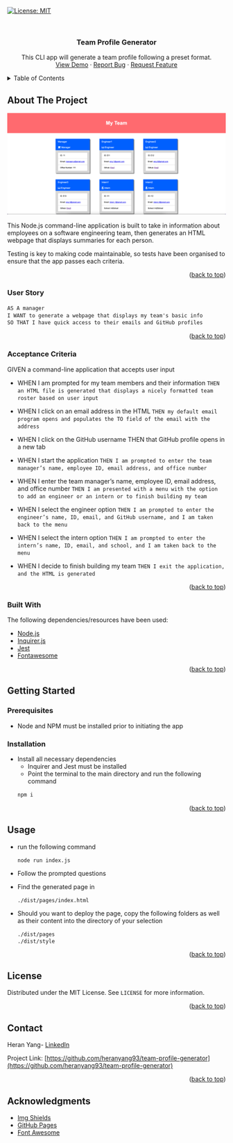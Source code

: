[![License: MIT](https://img.shields.io/badge/License-MIT-yellow.svg)](https://opensource.org/licenses/MIT)

<br />
<div align="center">
  <h3 align="center">Team Profile Generator</h3>

  <p align="center">
    This CLI app will generate a team profile following a preset format.
    <br />
    <a href="https://github.com/heranYang93/team-profile-generator/blob/main/demo/demo.mp4">View Demo</a>
    ·
    <a href="https://github.com/heranyang93/team-profile-generator/issues">Report Bug</a>
    ·
    <a href="https://github.com/heranyang93/team-profile-generator/issues">Request Feature</a>
  </p>
</div>

<details>
  <summary>Table of Contents</summary>
  <ol>
    <li>
      <a href="#about-the-project">About The Project</a>
      <ul>
        <li><a href="#user-story">User Story</a></li>
        <li><a href="#acceptance-criteria">Acceptance Criteria</a></li>
        <li><a href="#built-with">Built With</a></li>
      </ul>
    </li>
    <li>
      <a href="#getting-started">Getting Started</a>
      <ul>
        <li><a href="#prerequisites">Prerequisites</a></li>
        <li><a href="#installation">Installation</a></li>
      </ul>
    </li>
    <li><a href="#usage">Usage</a></li>
    <li><a href="#acknowledgments">Acknowledgments</a></li>
  </ol>
</details>

## About The Project

![Product Screenshoot](./demo/result.png)

This Node.js command-line application is built to take in information about employees on a software engineering team, then generates an HTML webpage that displays summaries for each person.

Testing is key to making code maintainable, so tests have been organised to ensure that the app passes each criteria.

<p align="right">(<a href="#top">back to top</a>)</p>

### User Story

```md
AS A manager
I WANT to generate a webpage that displays my team's basic info
SO THAT I have quick access to their emails and GitHub profiles
```

<p align="right">(<a href="#top">back to top</a>)</p>

### Acceptance Criteria

GIVEN a command-line application that accepts user input

- WHEN I am prompted for my team members and their information
  `THEN an HTML file is generated that displays a nicely formatted team roster based on user input`

- WHEN I click on an email address in the HTML
  `THEN my default email program opens and populates the TO field of the email with the address`

- WHEN I click on the GitHub username
  THEN that GitHub profile opens in a new tab

- WHEN I start the application
  `THEN I am prompted to enter the team manager’s name, employee ID, email address, and office number`

- WHEN I enter the team manager’s name, employee ID, email address, and office number
  `THEN I am presented with a menu with the option to add an engineer or an intern or to finish building my team`

- WHEN I select the engineer option
  `THEN I am prompted to enter the engineer’s name, ID, email, and GitHub username, and I am taken back to the menu`

- WHEN I select the intern option
  `THEN I am prompted to enter the intern’s name, ID, email, and school, and I am taken back to the menu`
- WHEN I decide to finish building my team
  `THEN I exit the application, and the HTML is generated`

<p align="right">(<a href="#top">back to top</a>)</p>

### Built With

The following dependencies/resources have been used:

- [Node.js](https://nodejs.org/en/)
- [Inquirer.js](https://www.npmjs.com/package/inquirer)
- [Jest](https://jestjs.io/)
- [Fontawesome](https://fontawesome.com/)

<p align="right">(<a href="#top">back to top</a>)</p>

## Getting Started

### Prerequisites

- Node and NPM must be installed prior to initiating the app

### Installation

- Install all necessary dependencies
  - Inquirer and Jest must be installed
  - Point the terminal to the main directory and run the following command
  ```sh
  npm i
  ```

<p align="right">(<a href="#top">back to top</a>)</p>

## Usage

- run the following command

  ```
  node run index.js
  ```

- Follow the prompted questions
- Find the generated page in

  ```
  ./dist/pages/index.html
  ```

- Should you want to deploy the page, copy the following folders as well as their content into the directory of your selection

  ```
  ./dist/pages
  ./dist/style
  ```

<p align="right">(<a href="#top">back to top</a>)</p>

## License

Distributed under the MIT License. See `LICENSE` for more information.

<p align="right">(<a href="#top">back to top</a>)</p>

## Contact

Heran Yang- [LinkedIn](https://www.linkedin.com/in/heranyang/)

Project Link: [https://github.com/heranyang93/team-profile-generator](https://github.com/heranyang93/team-profile-generator)

<p align="right">(<a href="#top">back to top</a>)</p>

## Acknowledgments

- [Img Shields](https://shields.io)
- [GitHub Pages](https://pages.github.com)
- [Font Awesome](https://fontawesome.com)
